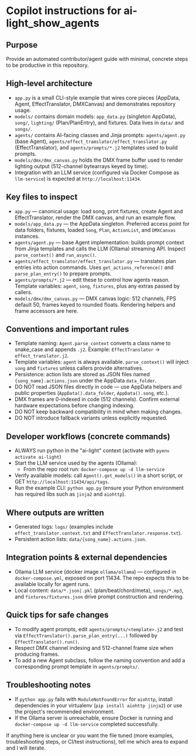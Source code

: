 # Copilot instructions for ai-light_show_agents

Purpose
-------
Provide an automated contributor/agent guide with minimal, concrete steps to be productive in this repository.

High-level architecture
-----------------------
- `app.py` is a small CLI-style example that wires core pieces (AppData, Agent, EffectTranslator, DMXCanvas) and demonstrates repository usage.
- `models/` contains domain models: `app_data.py` (singleton AppData), `song/`, `lighting/` (Plan/PlanEntry), and fixtures. Data lives in `data/` and `songs/`.
- `agents/` contains AI-facing classes and Jinja prompts: `agents/agent.py` (base Agent), `agents/effect_tramslator/effect_translator.py` (EffectTranslator), and `agents/prompts/*.j2` templates used to build prompts.
- `models/dmx/dmx_canvas.py` holds the DMX frame buffer used to render lighting output (512-channel bytearrays keyed by time).
- Integration with an LLM service (configured via Docker Compose as `llm-service`) is expected at `http://localhost:11434`.

Key files to inspect
--------------------
- `app.py` — canonical usage: load song, print fixtures, create Agent and EffectTranslator, render the DMX canvas, and run an example flow.
- `models/app_data.py` — the AppData singleton. Preferred access point for data folders, fixtures, loaded `Song`, `Plan`, `ActionList`, and `DMXCanvas` instances.
- `agents/agent.py` — base Agent implementation: builds prompt context from Jinja templates and calls the LLM (Ollama) streaming API. Inspect `parse_context()` and `run_async()`.
- `agents/effect_tramslator/effect_translator.py` — translates plan entries into action commands. Uses `get_actions_reference()` and `parse_plan_entry()` to prepare prompts.
- `agents/prompts/*.j2` — edit these to control how agents reason. Template variables: `agent`, `song`, `fixtures`, plus any extras passed by callers.
- `models/dmx/dmx_canvas.py` — DMX canvas logic: 512 channels, FPS default 50, frames keyed to rounded floats. Rendering helpers and frame accessors are here.

Conventions and important rules
-----------------------------
- Template naming: `Agent.parse_context` converts a class name to snake_case and appends `.j2`. Example: `EffectTranslator` -> `effect_translator.j2`.
- Template variables: `agent` is always available. `parse_context()` will inject `song` and `fixtures` unless callers provide alternatives.
- Persistence: action lists are stored as JSON files named `{song_name}.actions.json` under the AppData `data_folder`.
- DO NOT read JSON files directly in code — use AppData helpers and public properties (`AppData().data_folder`, `AppData().song`, etc.).
- DMX frames are 0-indexed in code (512 channels). Confirm external hardware expectations before changing indexing.
- DO NOT keep backward compatibility in mind when making changes.
- DO NOT introduce fallback variants unless explicitly requested.

Developer workflows (concrete commands)
--------------------------------------
- ALWAYS run python in the "ai-light" context (activate with `pyenv activate ai-light`)
- Start the LLM service used by the agents (Ollama):
  - From the repo root run: `docker-compose up -d llm-service`
- Verify available models: call `Agent().get_models()` in a short script, or GET `http://localhost:11434/api/tags`.
- Run the example CLI: `python app.py` (ensure your Python environment has required libs such as `jinja2` and `aiohttp`).

Where outputs are written
------------------------
- Generated logs: `logs/` (examples include `effect_translator.context.txt` and `EffectTranslator.response.txt`).
- Persistent action lists: `data/{song_name}.actions.json`.

Integration points & external dependencies
-----------------------------------------
- Ollama LLM service (docker image `ollama/ollama`) — configured in `docker-compose.yml`, exposed on port 11434. The repo expects this to be available locally for agent runs.
- Local content: `data/*.json|.pkl` (plan/beat/chord/meta), `songs/*.mp3`, and `fixtures/fixtures.json` drive prompt construction and rendering.

Quick tips for safe changes
--------------------------
- To modify agent prompts, edit `agents/prompts/<template>.j2` and test via `EffectTranslator().parse_plan_entry(...)` followed by `EffectTranslator().run()`.
- Respect DMX channel indexing and 512-channel frame size when producing frames.
- To add a new Agent subclass, follow the naming convention and add a corresponding prompt template in `agents/prompts/`.

Troubleshooting notes
---------------------
- If `python app.py` fails with `ModuleNotFoundError` for `aiohttp`, install dependencies in your virtualenv (`pip install aiohttp jinja2`) or use the project's recommended environment.
- If the Ollama server is unreachable, ensure Docker is running and `docker-compose up -d llm-service` completed successfully.

If anything here is unclear or you want the file tuned (more examples, troubleshooting steps, or CI/test instructions), tell me which area to expand and I will iterate.
